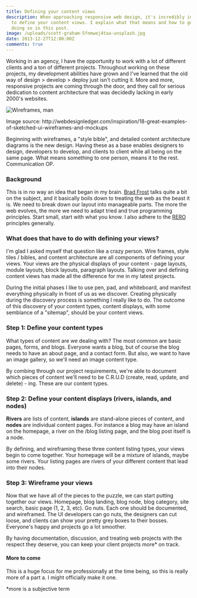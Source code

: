 ```yaml
---
title: Defining your content views
description: When approaching responsive web design, it's incredibly important
  to define your content views. I explain what that means and how to go about
  doing so in this post.
image: /uploads/scott-graham-5fnmwej4taa-unsplash.jpg
date: 2013-12-27T12:00:00Z
comments: true
---
```


Working in an agency, I have the opportunity to work with a lot of different clients and a ton of different projects. Throughout working on these projects, my development abilities have grown and I've learned that the old way of design > develop > deploy just isn't cutting it. More and more, responsive projects are coming through the door, and they call for serious dedication to content architecture that was decidedly lacking in early 2000's websites.

![Wireframes, man](/images/wireframes.png 'Vimeo profile page idea')

<p class="image-source">Image source: http://webdesignledger.com/inspiration/18-great-examples-of-sketched-ui-wireframes-and-mockups</p>

Beginning with wireframes, a "style bible", and detailed content architecture diagrams is the new design. Having these as a base enables designers to design, developers to develop, and clients to client while all being on the same page. What means something to one person, means it to the rest. Communication OP.

### Background

This is in no way an idea that began in my brain. [Brad Frost](http://bradfrostweb.com/blog/post/scope-components-not-pages/) talks quite a bit on the subject, and it basically boils down to treating the web as the beast it is. We need to break down our layout into manageable parts. The more the web evolves, the more we need to adapt tried and true programming principles. Start small, start with what you know. I also adhere to the [RERO](http://en.wikipedia.org/wiki/Release_early,_release_often) principles generally.

### What does that have to do with defining your views?

I'm glad I asked myself that question like a crazy person. Wire frames, style tiles / bibles, and content architecture are all components of defining your views. Your views are the physical displays of your content - page layouts, module layouts, block layouts, paragraph layouts. Talking over and defining content views has made all the difference for me in my latest projects.

During the initial phases I like to use pen, pad, and whiteboard, and manifest everything physically in front of us as we discover. Creating physically during the discovery process is something I really like to do. The outcome of this discovery of your content types, content displays, with some semblance of a "sitemap", should be your content views.

### Step 1: Define your content types

What types of content are we dealing with? The most common are basic pages, forms, and blogs. Everyone wants a blog, but of course the blog needs to have an about page, and a contact form. But also, we want to have an image gallery, so we'll need an image content type.

By combing through our project requirements, we're able to document which pieces of content we'll need to be C.R.U.D (create, read, update, and delete) - ing. These are our content types.

### Step 2: Define your content displays (rivers, islands, and nodes)

**Rivers** are lists of content, **islands** are stand-alone pieces of content, and **nodes** are individual content pages. For instance a blog may have an island on the homepage, a river on the /blog listing page, and the blog post itself is a node.

By defining, and wireframing these three content listing types, your views begin to come together. Your homepage will be a mixture of islands, maybe some rivers. Your listing pages are rivers of your different content that lead into their nodes.

### Step 3: Wireframe your views

Now that we have all of the pieces to the puzzle, we can start putting together our views. Homepage, blog landing, blog node, blog category, site search, basic page (1, 2, 3, etc). Go nuts. Each one should be documented, and wireframed. The UI developers can go nuts, the designers can cut loose, and clients can show your pretty grey boxes to their bosses. Everyone's happy and projects go a lot smoother.

By having documentation, discussion, and treating web projects with the respect they deserve, you can keep your client projects more\* on track.

#### More to come

This is a huge focus for me professionally at the time being, so this is really more of a part a. I might officially make it one.

<span class="small-text">\*more is a subjective term</span>
